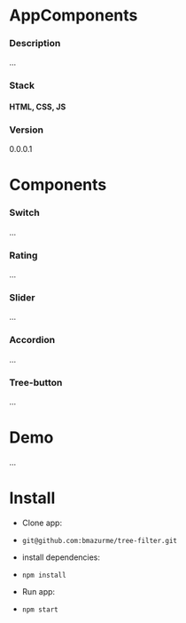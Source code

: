 # AppComponents

### Description
...

### Stack
#### HTML, CSS, JS

### Version
0.0.0.1

# Components

### Switch
...

### Rating
...

### Slider
...

### Accordion
...

### Tree-button
...

# Demo
...

# Install

* Clone app:

* `git@github.com:bmazurme/tree-filter.git`

* install dependencies:

* `npm install`

* Run app:

* `npm start`
